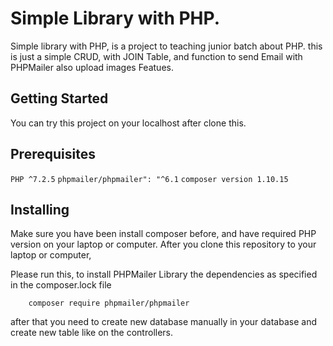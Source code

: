 # Simple Library with PHP.

Simple library with PHP, is a project to teaching junior batch about PHP. this is just a simple CRUD, with JOIN Table, and function to send Email with PHPMailer also upload images Featues.

## Getting Started

You can try this project on your localhost after clone this.

## Prerequisites

```PHP ^7.2.5```
```phpmailer/phpmailer": "^6.1```
```composer version 1.10.15 ```


## Installing

Make sure you have been install composer before, and have required PHP version on your laptop or computer. 
After you clone this repository to your laptop or computer, 

Please run this, to install PHPMailer Library the dependencies as specified in the composer.lock file

        composer require phpmailer/phpmailer 

after that you need to create new database manually in your database and create new table like on the controllers.
